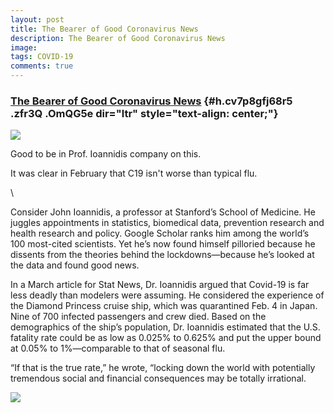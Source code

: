 ```yaml
---
layout: post
title: The Bearer of Good Coronavirus News
description: The Bearer of Good Coronavirus News
image: 
tags: COVID-19
comments: true
---
```


### [The Bearer of Good Coronavirus News](https://www.google.com/url?q=https%3A%2F%2Fwww.wsj.com%2Farticles%2Fthe-bearer-of-good-coronavirus-news-11587746176%3Fmod%3Dopinion_lead_pos5&sa=D&sntz=1&usg=AFQjCNHLPLtOLBb17PhbeYcSluGigQRxnA) {#h.cv7p8gfj68r5 .zfr3Q .OmQG5e dir="ltr" style="text-align: center;"}

[![](https://lh6.googleusercontent.com/4PBkwa0Cmx6ps0-OLOvLUrDWPZhdMXfRzVAcAivhTmQmfBnj7B3sukS1JpSR3KkDfhvQAblIC0Pw6H4jLONp4eqKQnc5nZ7ZdZ76b44GLfxilk41ens=w1280)](https://www.google.com/url?q=https%3A%2F%2Fredcap.med.usc.edu%2Fsurveys%2F%3Fs%3DJ7KEL4YTKT&sa=D&sntz=1&usg=AFQjCNGgmJPVlIxKzdq9Pd16K5HC0kstRQ)

Good to be in Prof. Ioannidis company on this.

It was clear in February that C19 isn't worse than typical flu.

\

Consider John Ioannidis, a professor at Stanford’s School of Medicine.
He juggles appointments in statistics, biomedical data, prevention
research and health research and policy. Google Scholar ranks him among
the world’s 100 most-cited scientists. Yet he’s now found himself
pilloried because he dissents from the theories behind the
lockdowns—because he’s looked at the data and found good news.

In a March article for Stat News, Dr. Ioannidis argued that Covid-19 is
far less deadly than modelers were assuming. He considered the
experience of the Diamond Princess cruise ship, which was quarantined
Feb. 4 in Japan. Nine of 700 infected passengers and crew died. Based on
the demographics of the ship’s population, Dr. Ioannidis estimated that
the U.S. fatality rate could be as low as 0.025% to 0.625% and put the
upper bound at 0.05% to 1%—comparable to that of seasonal flu.

“If that is the true rate,” he wrote, “locking down the world with
potentially tremendous social and financial consequences may be totally
irrational.

![](https://lh3.googleusercontent.com/5GT74dXQNiblTRi0PswqyPdf4tHWHft_-IniAIRZ5RGJttjPfYF3dlQKTQK5BVDuPtVDvyqZE69LE40QCTum0hEoXHmbYnIPeG2VaqHd40gS5YHDyVY=w1280)
